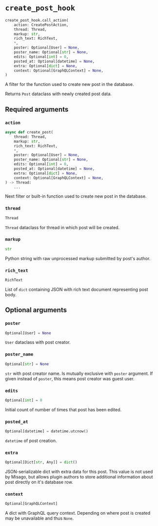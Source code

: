 # `create_post_hook`

```python
create_post_hook.call_action(
    action: CreatePostAction,
    thread: Thread,
    markup: str,
    rich_text: RichText,
    *,
    poster: Optional[User] = None,
    poster_name: Optional[str] = None,
    edits: Optional[int] = 0,
    posted_at: Optional[datetime] = None,
    extra: Optional[dict] = None,
    context: Optional[GraphQLContext] = None,
)
```

A filter for the function used to create new post in the database.

Returns `Post` dataclass with newly created post data.


## Required arguments

### `action`

```python
async def create_post(
    thread: Thread,
    markup: str,
    rich_text: RichText,
    *,
    poster: Optional[User] = None,
    poster_name: Optional[str] = None,
    edits: Optional[int] = 0,
    posted_at: Optional[datetime] = None,
    extra: Optional[dict] = None,
    context: Optional[GraphQLContext] = None,
) -> Thread:
    ...
```

Next filter or built-in function used to create new post in the database.


### `thread`

```python
Thread
```

`Thread` dataclass for thread in which post will be created.


### `markup`

```python
str
```

Python string with raw unprocessed markup submitted by post's author.


### `rich_text`

```python
RichText
```

List of `dict` containing JSON with rich text document representing post body.


## Optional arguments

### `poster`

```python
Optional[User] = None
```

`User` dataclass with post creator.


### `poster_name`

```python
Optional[str] = None
```

`str` with post creator name. Is mutually exclusive with `poster` argument. If given instead of `poster`, this means post creator was guest user.


### `edits`

```python
Optional[int] = 0
```

Initial count of number of times that post has been edited.


### `posted_at`

```python
Optional[datetime] = datetime.utcnow()
```

`datetime` of post creation.


### `extra`

```python
Optional[Dict[str, Any]] = dict()
```

JSON-serializable dict with extra data for this post. This value is not used by Misago, but allows plugin authors to store additional information about post directly on it's database row.


### `context`

```python
Optional[GraphQLContext]
```

A dict with GraphQL query context. Depending on where post is created may be unavailable and thus `None`.